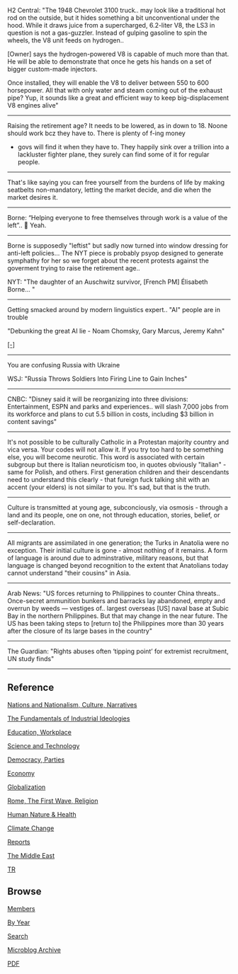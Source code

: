 
H2 Central: "The 1948 Chevrolet 3100 truck.. may look like a
traditional hot rod on the outside, but it hides something a bit
unconventional under the hood. While it draws juice from a
supercharged, 6.2-liter V8, the LS3 in question is not a
gas-guzzler. Instead of gulping gasoline to spin the wheels, the V8
unit feeds on hydrogen..

[Owner] says the hydrogen-powered V8 is capable of much more than
that. He will be able to demonstrate that once he gets his hands on a
set of bigger custom-made injectors.

Once installed, they will enable the V8 to deliver between 550 to 600
horsepower. All that with only water and steam coming out of the
exhaust pipe? Yup, it sounds like a great and efficient way to
keep big-displacement V8 engines alive"

---

Raising the retirement age? It needs to be lowered, as in down to
18. Noone should work bcz they have to. There is plenty of f-ing money
- govs will find it when they have to. They happily sink over a
trillion into a lackluster fighter plane, they surely can find some of
it for regular people.

---

That's like saying you can free yourself from the burdens of life by
making seatbelts non-mandatory, letting the market decide, and die
when the market desires it.

---

Borne: “Helping everyone to free themselves through work is a value of
the left”.. 🤣 Yeah.

---

Borne is supposedly "leftist" but sadly now turned into window
dressing for anti-left policies... The NYT piece is probably psyop
designed to generate symphathy for her so we forget about the recent
protests against the goverment trying to raise the retirement age..

NYT: "The daughter of an Auschwitz survivor, [French PM] Élisabeth
Borne... "

---

Getting smacked around by modern linguistics expert.. "AI" people are
in trouble

"Debunking the great AI lie - Noam Chomsky, Gary Marcus, Jeremy Kahn"

[[-]](https://youtu.be/PBdZi_JtV4c?t=169)

---

You are confusing Russia with Ukraine

WSJ: "Russia Throws Soldiers Into Firing Line to Gain Inches"

---

CNBC: "Disney said it will be reorganizing into three divisions:
Entertainment, ESPN and parks and experiences.. will slash 7,000 jobs
from its workforce and plans to cut 5.5 billion in costs, including $3
billion in content savings"

---

It's not possible to be culturally Catholic in a Protestan majority
country and vica versa. Your codes will not allow it. If you try too
hard to be something else, you will become neurotic. This word is
associated with certain subgroup but there is Italian neuroticism too,
in quotes obviously "Italian" - same for Polish, and others. First
generation children and their descendants need to understand this
clearly - that fureign fuck talking shit with an accent (your elders)
is not similar to you. It's sad, but that is the truth.

---

Culture is transmitted at young age, subconciously, via osmosis -
through a land and its people, one on one, not through education,
stories, belief, or self-declaration.

---

All migrants are assimilated in one generation; the Turks in Anatolia
were no exception. Their initial culture is gone - almost nothing of
it remains. A form of language is around due to adminstrative,
military reasons, but that language is changed beyond recognition to
the extent that Anatolians today cannot understand "their cousins" in
Asia. 

---

Arab News: "US forces returning to Philippines to counter China
threats..  Once-secret ammunition bunkers and barracks lay abandoned,
empty and overrun by weeds — vestiges of.. largest overseas [US] naval
base at Subic Bay in the northern Philippines.  But that may change in
the near future. The US has been taking steps to [return to] the
Philippines more than 30 years after the closure of its large bases in
the country"

---

The Guardian: "Rights abuses often ‘tipping point’ for extremist
recruitment, UN study finds"

---

## Reference

[Nations and Nationalism, Culture, Narratives](2013/02/nations-and-nationalism.html)

[The Fundamentals of Industrial Ideologies](2011/04/fundamentals-of-industrial-ideologies.html)

[Education, Workplace](2017/09/education-workplace.html)

[Science and Technology](2018/09/science-technology.html)

[Democracy, Parties](2016/11/democracy.html)

[Economy](2018/05/economy.html)

[Globalization](2018/09/globalization.html)

[Rome, The First Wave, Religion](2017/12/rome.html)

[Human Nature & Health](2020/07/human-nature.html)

[Climate Change](2018/12/climate.html)

[Reports](2019/05/reports.html)

[The Middle East](2019/07/middleeast.html)

[TR](../tr)

## Browse

[Members](2022/08/members.html)

[By Year](years.html)

[Search](search.html)

[Microblog Archive](mbl/index.html)

[PDF](https://drive.google.com/uc?export=view&id=1FSi-1MnqXVq_PVTEXzzflwN8-7h92N_R)
